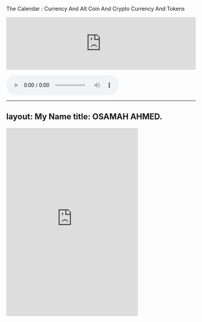 The Calendar :
Currency And Alt Coin And Crypto Currency And Tokens

<iframe frameborder="0" width="100%" height="140" src="https://www.mql5.com/en/signals/widget/signal/57tg?t=16755C"></iframe>

<audio url="(https://github.com/thecode3/TradeAndTalk/blob/main/TradeAndTalk%20Photos/TradeAndTalk%20Main.jpg?raw=true)" controls preload></audio>



---
layout: My Name
title: OSAMAH AHMED.
---















<iframe src="https://discord.com/widget?id=816235280817717259&theme=dark" width="350" height="500" allowtransparency="true" frameborder="0" sandbox="allow-popups allow-popups-to-escape-sandbox allow-same-origin allow-scripts"></iframe>
